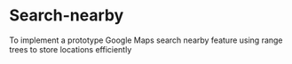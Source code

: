 # Search-nearby
To implement a prototype Google Maps search nearby feature using range trees to store locations efficiently
